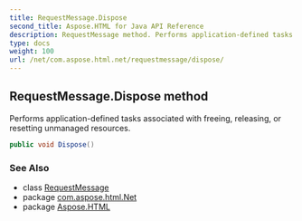 ```yaml
---
title: RequestMessage.Dispose
second_title: Aspose.HTML for Java API Reference
description: RequestMessage method. Performs application-defined tasks associated with freeing releasing or resetting unmanaged resources
type: docs
weight: 100
url: /net/com.aspose.html.net/requestmessage/dispose/
---
```

## RequestMessage.Dispose method

Performs application-defined tasks associated with freeing, releasing, or resetting unmanaged resources.

```java
public void Dispose()
```

### See Also

* class [RequestMessage](../)
* package [com.aspose.html.Net](../../requestmessage/)
* package [Aspose.HTML](../../../)
